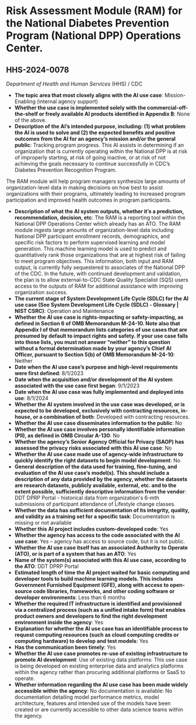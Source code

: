 # Risk Assessment Module (RAM) for the National Diabetes Prevention Program (National DPP) Operations Center.
## HHS-2024-0078
_Department of Health and Human Services_ (HHS) / CDC


+ **The topic area that most closely aligns with the AI use case**: Mission-Enabling (internal agency support)
+ **Whether the use case is implemented solely with the commercial-off-the-shelf or freely available AI products identified in Appendix B**: None of the above.
+ **Description of the AI’s intended purpose, including: (1) what problem the AI is used to solve and (2) the expected benefits and positive outcomes from the AI for an agency’s mission and/or the general public**: Tracking program progress. This AI assists in determining if an organization that is currently operating within the National DPP is at risk of improperly starting, at risk of going inactive, or at risk of not achieving the goals necessary to continue successfully in CDC’s Diabetes Prevention Recognition Program.

The RAM module will help program managers synthesize large amounts of organization-level data in making decisions on how best to assist organizations with their programs, ultimately leading to increased program participation and improved health outcomes in program participants.
+ **Description of what the AI system outputs, whether it’s a prediction, recommendation, decision, etc**: The RAM is a reporting tool within the National DPP Operations Center which already has an ATO. The RAM module ingests large amounts of organization-level data including National DPP participant enrollment records, demographics, and specific risk factors to perform supervised learning and model generation. This machine learning model is used to predict and quantitatively rank those organizations that are at highest risk of failing to meet program objectives. This information, both input and RAM output, is currently fully sequestered to associates of the National DPP of the CDC. In the future, with continued development and validation, the plan is to allow external-to-CDC State Quality Specialist (SQS) users access to the outputs of RAM for additional assistance with improving organization success.
+ **The current stage of System Development Life Cycle (SDLC) for the AI use case (See System Development Life Cycle (SDLC) - Glossary | NIST CSRC)**: Operation and Maintenance
+ **Whether the AI use case is rights-impacting or safety-impacting, as defined in Section 6 of OMB Memorandum M-24-10. Note also that Appendix I of that memorandum lists categories of use cases that are presumed by default to impact rights and safety. If your use case falls into those lists, you must not answer “neither” to this question without a formal determination made by your agency’s Chief AI Officer, pursuant to Section 5(b) of OMB Memorandum M-24-10**: Neither
+ **Date when the AI use case’s purpose and high-level requirements were first defined**: 8/1/2023
+ **Date when the acquisition and/or development of the AI system associated with the use case first began**: 9/1/2023
+ **Date when the AI use case was fully implemented and deployed into use**: 8/1/2024
+ **Whether the AI system involved in the use case was developed, or is expected to be developed, exclusively with contracting resources, in-house, or a combination of both**: Developed with contracting resources.
+ **Whether the AI use case disseminates information to the public**: No
+ **Whether the AI use case involves personally identifiable information (PII), as defined in OMB Circular A-130**: No
+ **Whether the agency’s Senior Agency Official for Privacy (SAOP) has assessed the privacy risks associated with this AI use case**: No
+ **Whether the AI use case made use of agency-wide infrastructure to quickly identify the right datasets to begin model development**: No
+ **General description of the data used for training, fine-tuning, and evaluation of the AI use case’s model(s). This should include a description of any data provided by the agency, whether the datasets are research datasets, publicly available, external, etc. and to the extent possible, sufficiently descriptive information from the vendor**: DDT DPRP Portal - historical data from organization's 6-mth submissions of participant attendance of Lifestyle change classes.
+ **Whether the data has sufficient documentation of its integrity, quality, and validity as a training set for a specific task**: Documentation is missing or not available
+ **Whether this AI project includes custom-developed code**: Yes
+ **Whether the agency has access to the code associated with the AI use case**: Yes – agency has access to source code, but it is not public.
+ **Whether the AI use case itself has an associated Authority to Operate (ATO), or is part of a system that has an ATO**: Yes
+ **Name of the system(s) associated with this AI use case, according to the ATO**: DDT DPRP Portal
+ **Estimated length of time the AI project waited for basic computing and developer tools to build machine learning models. This includes Government Furnished Equipment (GFE), along with access to open-source code libraries, frameworks, and other coding software or developer environments**: Less than 6 months
+ **Whether the required IT infrastructure is identified and provisioned via a centralized process (such as a unified intake form) that enables product owners and developers to find the right development environment inside the agency**: Yes
+ **Explanation for whether the AI use case has an identifiable process to request computing resources (such as cloud computing credits or computing hardware) to develop and test models**: Yes
+ **Has the communication been timely**: Yes
+ **Whether the AI use case promotes re-use of existing infrastructure to promote AI development**: Use of existing data platforms: This use case is being developed on existing enterprise data and analytics platforms within the agency rather than procuring additional platforms or SaaS to operate.
+ **Whether information regarding the AI use case has been made widely accessible within the agency**: No documentation is available: No documentation detailing model performance metrics, model architecture, features and intended use of the models have been created or are currently accessible to other data science teams within the agency.